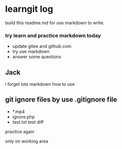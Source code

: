 # learngit log

build this readme.md for use markdown to write.

### try learn and practice markdown today
- update gitee and github.com
- try use markdown 
- answer some questions

## Jack 

i forget lots markdown how to use

## git ignore files by use .gitignore file


- *.mp4
- ignore.php
- test.txt
 test diff 

 practice again

 only on working area

